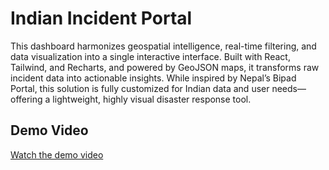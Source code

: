 # Indian Incident Portal
This dashboard harmonizes geospatial intelligence, real-time filtering, and data visualization into a single interactive interface. Built with React, Tailwind, and Recharts, and powered by GeoJSON maps, it transforms raw incident data into actionable insights. While inspired by Nepal’s Bipad Portal, this solution is fully customized for Indian data and user needs—offering a lightweight, highly visual disaster response tool.

## Demo Video

[Watch the demo video](https://drive.google.com/file/d/1SMI_G1KmZY_TuwPcNkYtlmZv3p2_m2TR/view?usp=sharing)
